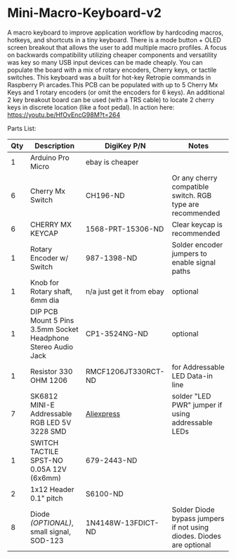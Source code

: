 # Mini-Macro-Keyboard-v2
 A macro keyboard to improve application workflow by hardcoding macros, hotkeys, and shortcuts in a tiny keyboard. There is a mode button + OLED screen breakout that allows the user to add multiple macro profiles. A focus on backwards compatibility utilizing cheaper components and versatility was key so many USB input devices can be made cheaply. You can populate the board with a mix of rotary encoders, Cherry keys, or tactile switches. This keyboard was a built for hot-key Retropie commands in Raspberry Pi arcades.This PCB can be populated with up to 5 Cherry Mx Keys and 1 rotary encoders (or omit the encoders for 6 keys). An additional 2 key breakout board can be used (with a TRS cable) to locate 2 cherry keys in discrete location (like a foot pedal). 
In action here: https://youtu.be/HfOvEncG98M?t=264

Parts List:

| Qty | Description | DigiKey P/N| Notes |
| -------- | --------|--------| ---------------- |
| 1 | Arduino Pro Micro|ebay is cheaper| |
| 6| Cherry Mx Switch |CH196-ND| Or any cherry compatible switch. RGB type are recommended |
| 6| CHERRY MX KEYCAP |1568-PRT-15306-ND |Clear keycap is recommended|
|1|Rotary Encoder w/ Switch |987-1398-ND|Solder encoder jumpers to enable signal paths |
|1|Knob for Rotary shaft, 6mm dia |n/a just get it from ebay|optional|
|1|DIP PCB Mount 5 Pins 3.5mm Socket Headphone Stereo Audio Jack |CP1-3524NG-ND|optional|
|1|Resistor 330 OHM 1206 |RMCF1206JT330RCT-ND|for Addressable LED Data-in line|
|7|SK6812 MINI-E Addressable RGB LED 5V 3228 SMD |[Aliexpress](https://www.aliexpress.us/item/2255800289371100.html?spm=a2g0s.12269583.0.0.572c1e9ceHD99V&gatewayAdapt=glo2usa4itemAdapt&_randl_shipto=US)|solder "LED PWR" jumper if using addressable LEDs|
|1|SWITCH TACTILE SPST-NO 0.05A 12V (6x6mm) |679-2443-ND||
|2|1x12 Header 0.1" pitch|S6100-ND||
|8|Diode *(OPTIONAL)*, small signal, SOD-123 |1N4148W-13FDICT-ND|Solder Diode bypass jumpers if not using diodes. Diodes are optional|
